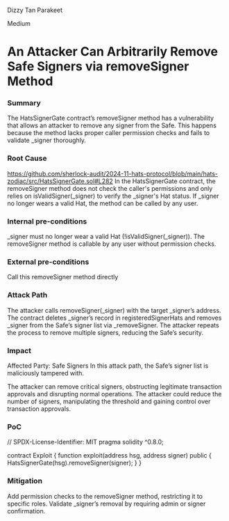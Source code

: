 Dizzy Tan Parakeet

Medium

# An Attacker Can Arbitrarily Remove Safe Signers via removeSigner Method

### Summary

The HatsSignerGate contract’s removeSigner method has a vulnerability that allows an attacker to remove any signer from the Safe. This happens because the method lacks proper caller permission checks and fails to validate _signer thoroughly.

### Root Cause

https://github.com/sherlock-audit/2024-11-hats-protocol/blob/main/hats-zodiac/src/HatsSignerGate.sol#L282
In the HatsSignerGate contract, the removeSigner method does not check the caller's permissions and only relies on isValidSigner(_signer) to verify the _signer's Hat status. If _signer no longer wears a valid Hat, the method can be called by any user.


### Internal pre-conditions

_signer must no longer wear a valid Hat (!isValidSigner(_signer)).
The removeSigner method is callable by any user without permission checks.

### External pre-conditions

Call this removeSigner method directly

### Attack Path

The attacker calls removeSigner(_signer) with the target _signer’s address.
The contract deletes _signer’s record in registeredSignerHats and removes _signer from the Safe’s signer list via _removeSigner.
The attacker repeats the process to remove multiple signers, reducing the Safe’s security.

### Impact

Affected Party: Safe Signers
In this attack path, the Safe’s signer list is maliciously tampered with.

The attacker can remove critical signers, obstructing legitimate transaction approvals and disrupting normal operations.
The attacker could reduce the number of signers, manipulating the threshold and gaining control over transaction approvals.

### PoC

// SPDX-License-Identifier: MIT
pragma solidity ^0.8.0;

contract Exploit {
    function exploit(address hsg, address signer) public {
        HatsSignerGate(hsg).removeSigner(signer);
    }
}


### Mitigation

Add permission checks to the removeSigner method, restricting it to specific roles.
Validate _signer’s removal by requiring admin or signer confirmation.